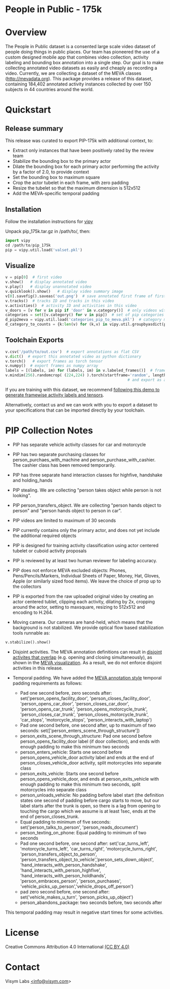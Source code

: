 # People in Public - 175k

# Overview

The People in Public dataset is a consented large scale video dataset of people doing things in public places.  Our team has pioneered the use of a 
custom designed mobile app that combines video collection, activity labeling and bounding box annotation into a single step.  Our goal is to 
make collecting annotated video datasets as easily and cheaply as recording a video.  Currently, we are collecting a dataset of the MEVA 
classes (http://mevadata.org).  This package provides a release of this dataset, containing 184,402 annotated activity instances collected by 
over 150 subjects in 44 countries around the world. 

# Quickstart

## Release summary

This release was curated to export PIP-175k with additional context, to:

* Extract only instances that have been positively rated by the review team
* Stabilize the bounding box to the primary actor
* Dilate the bounding box for each primary actor performing the activity by a factor of 2.0, to provide context 
* Set the bounding box to maximum square
* Crop the actor tubelet in each frame, with zero padding
* Resize the tubelet so that the maximum dimension is 512x512
* Add the MEVA-specific temporal padding

## Installation

Follow the installation instructions for [vipy](https://github.com/visym/vipy)

Unpack pip_175k.tar.gz in /path/to/, then:

```python
import vipy
cd /path/to/pip_175k
pip = vipy.util.load('valset.pkl')
```

## Visualize

```python
v = pip[0]  # first video 
v.show()   # display annotated video
v.play()   # display unannotated video
v.quicklook().show()   # display video summary image
v[0].savefig().saveas('out.png')  # save annotated first frame of first video, convert rgba to rgb colorspace, and save to a PNG
v.tracks()  # tracks ID and tracks in this video
v.activities()  # activity ID and activities in this video
v_doors = [v for v in pip if 'door' in v.category()]  # only videos with door categories
categories = set([v.category() for v in pip])  # set of pip categories
d_pip2meva = vipy.util.load('categories_pip_to_meva.pkl')  # category mapping
d_category_to_counts = {k:len(v) for (k,v) in vipy.util.groupbyasdict(pip, lambda v: v.category()).items()}
```

## Toolchain Exports

```python
v.csv('/path/to/out.csv')  # export annotations as flat CSV
v.dict()  # export this annotated video as python dictionary
v.torch()   # export frames as torch tensor
v.numpy()  # export frames as numpy array
labels = [(labels, im) for (labels, im) in v.labeled_frames()]  # framewise activity labels for multi-label loss
v.mindim(256).randomcrop( (224,224) ).torch(startframe='random', length=64)   # change the minimum dimension of the video to (and scale annotations), take random square center crop 
    			      					     		  # and export as a torch tensor of size 1x64x224x224 starting from a random start frame. 
```

If you are training with this dataset, we recommend [following this demo to generate framewise activity labels and tensors](https://github.com/visym/vipy/blob/master/demo/training.ipynb).

Alternatively, contact us and we can work with you to export a dataset to your specifications that can be imported directly by your toolchain.


# PIP Collection Notes

* PIP has separate vehicle activity classes for car and motorcycle
* PIP has two separate purchasing classes for person_purchaes_with_machine and person_purchase_with_cashier.  The cashier class has been removed temporarily.
* PIP has three separate hand interaction classes for highfive, handshake and holding_hands
* PIP stealing.  We are collecting "person takes object while person is not looking".  
* PIP person_transfers_object.  We are collecting "person hands object to person" and "person hands object to person in car".  
* PIP videos are limited to maximum of 30 seconds
* PIP currently contains only the primary actor, and does not yet include the additional required objects
* PIP is designed for training activity classification using actor centered tubelet or cuboid activity proposals
* PIP is reviewed by at least two human reviewer for labeling accuracy.  
* PIP does not enforce MEVA excluded objects:  Phones, Pens/Pencils/Markers, Individual Sheets of Paper, Money, Hat, Gloves, Apple (or similarly sized food items).  We leave the choice of prop up to the collectors
* PIP is exported from the raw uploaded original video by creating an actor centered tublet, clipping each activity, dilating by 2x, cropping around the actor, setting to maxsquare, resizing to 512x512 and encoding to H.264.

* Moving camera.  Our cameras are hand-held, which means that the background is not stabilized.  We provide optical flow based stabilization tools runnable as:

```python
v.stabilize().show()
```

* Disjoint activities.  The MEVA annotation definitions can result in [disjoint activites that overlap](https://github.com/visym/vipy/tree/master/vipy/dataset) (e.g. opening and closing simultaneously), as shown in the [MEVA visualization](https://www.dropbox.com/s/benzhkmzqrggj5j/meva_kf1_annotations_07may20.html?dl=0).  As a result, we do not enforce disjoint activities in this release.    

* Temporal padding.  We have added the [MEVA annotation style](https://gitlab.kitware.com/meva/meva-data-repo/blob/master/documents/MEVA-Annotation-Definitions.pdf) temporal padding requirements as follows:
 
    * Pad one second before, zero seconds after: set('person_opens_facility_door', 'person_closes_facility_door', 'person_opens_car_door', 'person_closes_car_door', 'person_opens_car_trunk', 'person_opens_motorcycle_trunk', 'person_closes_car_trunk', 'person_closes_motorcycle_trunk',
'car_stops', 'motorcycle_stops', 'person_interacts_with_laptop')        
    * Pad one second before, one second after, up to maximum of two seconds:  set(['person_enters_scene_through_structure'])
    * person_exits_scene_through_structure:  Pad one second before person_opens_facility_door label (if door collection), and ends with enough padding to make this minimum two seconds     
    * person_enters_vehicle: Starts one second before person_opens_vehicle_door activity label and ends at the end of person_closes_vehicle_door activity, split motorcycles into separate class
    * person_exits_vehicle:  Starts one second before person_opens_vehicle_door, and ends at person_exits_vehicle with enough padding to make this minimum two seconds, split motorcycles into separate class
    * person_unloads_vehicle:  No padding before label start (the definition states one second of padding before cargo starts to move, but our label starts after the trunk is open, so there is a lag from opening to touching the cargo which we assume is at least 1sec, ends at the end of person_closes_trunk.
    * Equal padding to minimum of five seconds:  set('person_talks_to_person', 'person_reads_document')
    * person_texting_on_phone:  Equal padding to minimum of two seconds
    * Pad one second before, one second after:  set('car_turns_left', 'motorcycle_turns_left', 'car_turns_right', 'motorcycle_turns_right', 'person_transfers_object_to_person', 'person_transfers_object_to_vehicle','person_sets_down_object', 'hand_interacts_with_person_handshake', 'hand_interacts_with_person_highfive', 'hand_interacts_with_person_holdhands', 'person_embraces_person', 'person_purchases',
'vehicle_picks_up_person','vehicle_drops_off_person')
    * pad zero second before, one second after:  set('vehicle_makes_u_turn', 'person_picks_up_object')
    * person_abandons_package:  two seconds before, two seconds after

This temporal padding may result in negative start times for some activities.

# License

Creative Commons Attribution 4.0 International [(CC BY 4.0)](https://creativecommons.org/licenses/by/4.0/)


# Contact

Visym Labs <a href="mailto:info@visym.com">&lt;info@visym.com&gt;</a>

